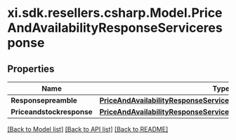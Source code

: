 # xi.sdk.resellers.csharp.Model.PriceAndAvailabilityResponseServiceresponse

## Properties

Name | Type | Description | Notes
------------ | ------------- | ------------- | -------------
**Responsepreamble** | [**PriceAndAvailabilityResponseServiceresponseResponsepreamble**](PriceAndAvailabilityResponseServiceresponseResponsepreamble.md) |  | [optional] 
**Priceandstockresponse** | [**PriceAndAvailabilityResponseServiceresponsePriceandstockresponse**](PriceAndAvailabilityResponseServiceresponsePriceandstockresponse.md) |  | [optional] 

[[Back to Model list]](../README.md#documentation-for-models) [[Back to API list]](../README.md#documentation-for-api-endpoints) [[Back to README]](../README.md)

